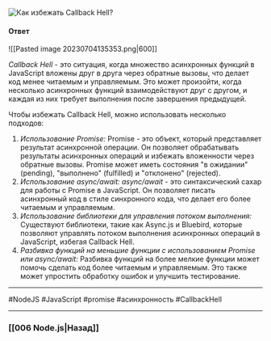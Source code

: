 ![Как избежать Callback Hell?](https://youtu.be/b-jHHEBj7KM?t=746)

#### Ответ

![[Pasted image 20230704135353.png|600]]

*Callback Hell* - это ситуация, когда множество асинхронных функций в JavaScript вложены друг в друга через обратные вызовы, что делает код менее читаемым и управляемым. Это может произойти, когда несколько асинхронных функций взаимодействуют друг с другом, и каждая из них требует выполнения после завершения предыдущей.

Чтобы избежать Callback Hell, можно использовать несколько подходов:

1. *Использование Promise:* Promise - это объект, который представляет результат асинхронной операции. Он позволяет обрабатывать результаты асинхронных операций и избежать вложенности через обратные вызовы. Promise может иметь состояния "в ожидании" (pending), "выполнено" (fulfilled) и "отклонено" (rejected).
2. *Использование async/await: async/await* - это синтаксический сахар для работы с Promise в JavaScript. Он позволяет писать асинхронный код в стиле синхронного кода, что делает его более читаемым и управляемым.
3. *Использование библиотеки для управления потоком выполнения:* Существуют библиотеки, такие как Async.js и Bluebird, которые позволяют управлять потоком выполнения асинхронных операций в JavaScript, избегая Callback Hell.
4. *Разбивка функций на меньшие функции с использованием Promise или async/await:* Разбивка функций на более мелкие функции может помочь сделать код более читаемым и управляемым. Это также может упростить обработку ошибок и улучшить тестирование.

___
#NodeJS  #JavaScript #promise #асинхронность #CallbackHell 

___

### [[006 Node.js|Назад]]
